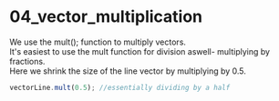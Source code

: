 # 04_vector_multiplication
We use the mult(); function to multiply vectors. </br>
It's easiest to use the mult function for division aswell- multiplying by fractions.</br>
Here we shrink the size of the line vector by multiplying by 0.5.</br>

```js
vectorLine.mult(0.5); //essentially dividing by a half 
```
